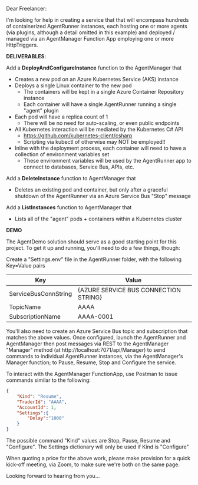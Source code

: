 Dear Freelancer:

I'm looking for help in creating a service that that will encompass hundreds of containerized AgentRunner instances, each hosting one or more agents (via plugins, although a detail omitted in this example) and deployed / managed via an AgentManager Function App employing one or more HttpTriggers.  

**DELIVERABLES**:

Add a **DeployAndConfigureInstance** function to the AgentManager that
- Creates a new pod on an Azure Kubernetes Service (AKS) instance
- Deploys a single Linux container to the new pod
  - The containers will be kept in a single Azure Container Repository instance
  - Each container will have a single AgentRunner running a single "agent" plugin
- Each pod will have a replica count of 1
  - There will be no need for auto-scaling, or even public endpoints
- All Kubernetes interaction will be mediated by the Kubernetes C# API
  - https://github.com/kubernetes-client/csharp
  - Scripting via kubectl of otherwise may NOT be employed!!
- Inline with the deployment process, each container will need to have a collection of environment variables set
  - These environment variables will be used by the AgentRunner app to connect to databases, Service Bus, APIs, etc.
  
Add a **DeleteInstance** function to AgentManager that
- Deletes an existing pod and container, but only after a graceful shutdown of the AgentRunner via an Azure Service Bus "Stop" message

Add a **ListInstances** function to AgentManager that
- Lists all of the "agent" pods + containers within a Kubernetes cluster

**DEMO**

The AgentDemo solution should serve as a good starting point for this project.  To get it up and running, you'll need to do a few things, though:

Create a "Settings.env" file in the AgentRunner folder, with the following Key=Value pairs

|Key|Value |
|----------|----------|
|ServiceBusConnString |{AZURE SERVICE BUS CONNECTION STRING}|
|TopicName|AAAA|
|SubscriptionName|AAAA-0001|

You'll also need to create an Azure Service Bus topic and subscription that matches the above values.  Once configured, launch the AgentRunner and AgentManager then post messages via REST to the AgentManager "Manager" method (at http://localhost:7071/api/Manager) to send commands to individual AgentRunner instances, via the AgentManager's Manager function; to Pause, Resume, Stop and Configure the service.

To interact with the AgentManager FunctionApp, use Postman to issue commands similar to the following:

```json
{
    "Kind": "Resume",
    "TraderId": "AAAA",
    "AccountId": 1,
    "Settings":{
        "Delay":"1000"
    }
}
```

The possible command "Kind" values are Stop, Pause, Resume and "Configure".  The Settings dictionary will only be used if Kind is "Configure"

When quoting a price for the above work, please make provision for a quick kick-off meeting, via Zoom, to make sure we're both on the same page.

Looking forward to hearing from you...
